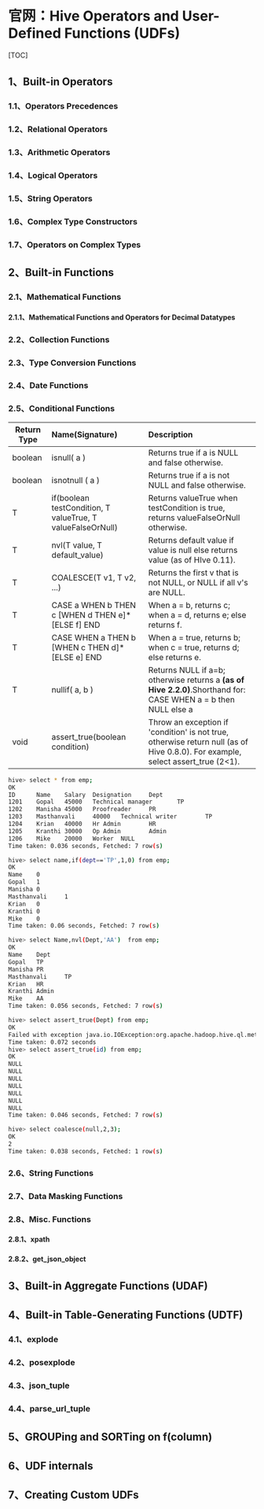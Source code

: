 # 官网：Hive Operators and User-Defined Functions (UDFs)

[TOC]

## 1、Built-in Operators

### 1.1、Operators Precedences

### 1.2、Relational Operators

### 1.3、Arithmetic Operators

### 1.4、Logical Operators

### 1.5、String Operators

### 1.6、Complex Type Constructors

### 1.7、Operators on Complex Types

## 2、Built-in Functions

### 2.1、Mathematical Functions

#### 2.1.1、Mathematical Functions and Operators for Decimal Datatypes

### 2.2、Collection Functions

### 2.3、Type Conversion Functions

### 2.4、Date Functions

### 2.5、Conditional Functions

Return Type | Name(Signature) | Description
---|:---|:---
boolean | isnull( a ) | Returns true if a is NULL and false otherwise.
boolean | isnotnull ( a ) | Returns true if a is not NULL and false otherwise.
T | if(boolean testCondition, T valueTrue, T valueFalseOrNull) | Returns valueTrue when testCondition is true, returns valueFalseOrNull otherwise.
T | nvl(T value, T default_value) | Returns default value if value is null else returns value (as of HIve 0.11).
T | COALESCE(T v1, T v2, ...) | Returns the first v that is not NULL, or NULL if all v's are NULL.
T | CASE a WHEN b THEN c [WHEN d THEN e]* [ELSE f] END  | When a = b, returns c; when a = d, returns e; else returns f.
T | CASE WHEN a THEN b [WHEN c THEN d]* [ELSE e] END | When a = true, returns b; when c = true, returns d; else returns e.
T | nullif( a, b )	| Returns NULL if a=b; otherwise returns a **(as of Hive 2.2.0)**.Shorthand for: CASE WHEN a = b then NULL else a
void | assert_true(boolean condition) | Throw an exception if 'condition' is not true, otherwise return null (as of Hive 0.8.0). For example, select assert_true (2<1).

```sh
hive> select * from emp;
OK
ID      Name    Salary  Designation     Dept
1201    Gopal   45000   Technical manager       TP
1202    Manisha 45000   Proofreader     PR
1203    Masthanvali     40000   Technical writer        TP
1204    Krian   40000   Hr Admin        HR
1205    Kranthi 30000   Op Admin        Admin
1206    Mike    20000   Worker  NULL
Time taken: 0.036 seconds, Fetched: 7 row(s)

hive> select name,if(dept=='TP',1,0) from emp;
OK
Name    0
Gopal   1
Manisha 0
Masthanvali     1
Krian   0
Kranthi 0
Mike    0
Time taken: 0.06 seconds, Fetched: 7 row(s)

hive> select Name,nvl(Dept,'AA')  from emp;
OK
Name    Dept
Gopal   TP
Manisha PR
Masthanvali     TP
Krian   HR
Kranthi Admin
Mike    AA
Time taken: 0.056 seconds, Fetched: 7 row(s)

hive> select assert_true(Dept) from emp;
OK
Failed with exception java.io.IOException:org.apache.hadoop.hive.ql.metadata.HiveException: ASSERT_TRUE(): assertion failed.
Time taken: 0.072 seconds
hive> select assert_true(id) from emp;
OK
NULL
NULL
NULL
NULL
NULL
NULL
NULL
Time taken: 0.046 seconds, Fetched: 7 row(s)

hive> select coalesce(null,2,3); 
OK
2
Time taken: 0.038 seconds, Fetched: 1 row(s)
```

### 2.6、String Functions

### 2.7、Data Masking Functions

### 2.8、Misc. Functions

#### 2.8.1、xpath

#### 2.8.2、get_json_object

## 3、Built-in Aggregate Functions (UDAF)

## 4、Built-in Table-Generating Functions (UDTF)

### 4.1、explode

### 4.2、posexplode

### 4.3、json_tuple

### 4.4、parse_url_tuple

## 5、GROUPing and SORTing on f(column)

## 6、UDF internals

## 7、Creating Custom UDFs